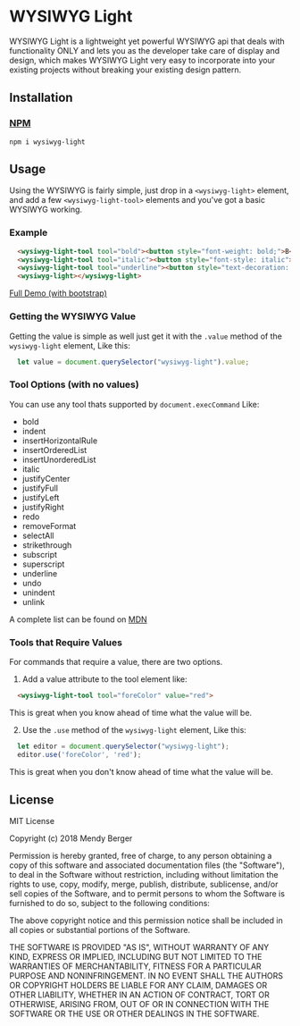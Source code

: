 # WYSIWYG Light
WYSIWYG Light is a lightweight yet powerful WYSIWYG api that deals with functionality ONLY and lets you as the developer take care of 
display and design, which makes WYSIWYG Light very easy to incorporate into your existing projects without breaking your existing 
design pattern.

## Installation
### [NPM](https://www.npmjs.com/package/wysiwyg-light)
```npm i wysiwyg-light```

## Usage
Using the WYSIWYG is fairly simple, just drop in a ```<wysiwyg-light>``` element, and add a few ```<wysiwyg-light-tool>``` elements and 
you've got a basic WYSIWYG working. 
### Example
```html
  <wysiwyg-light-tool tool="bold"><button style="font-weight: bold;">B</button></wysiwyg-light-tool>
  <wysiwyg-light-tool tool="italic"><button style="font-style: italic">I</button></wysiwyg-light-tool>
  <wysiwyg-light-tool tool="underline"><button style="text-decoration: underline">U</button></wysiwyg-light-tool>
  <wysiwyg-light></wysiwyg-light>
```
[Full Demo (with bootstrap)](https://stackblitz.com/edit/wysiwyg-light-demo-bootsrap?embed=1&file=index.html&view=preview)

### Getting the WYSIWYG Value
Getting the value is simple as well just get it with the ```.value``` method of the ```wysiwyg-light``` element, Like this:
```js
  let value = document.querySelector("wysiwyg-light").value;
```

### Tool Options (with no values)
You can use any tool thats supported by ```document.execCommand``` Like:
* bold
* indent
* insertHorizontalRule
* insertOrderedList
* insertUnorderedList
* italic
* justifyCenter
* justifyFull
* justifyLeft
* justifyRight
* redo
* removeFormat
* selectAll
* strikethrough
* subscript
* superscript
* underline
* undo
* unindent
* unlink

A complete list can be found on [MDN](https://developer.mozilla.org/en-US/docs/Web/API/Document/execCommand)


### Tools that Require Values
For commands that require a value, there are two options.
1. Add a value attribute to the tool element like:
```html
  <wysiwyg-light-tool tool="foreColor" value="red">
```
This is great when you know ahead of time what the value will be.

2. Use the ```.use``` method of the ```wysiwyg-light``` element, Like this:
```js
  let editor = document.querySelector("wysiwyg-light");
  editor.use('foreColor', 'red');
```
This is great when you don't know ahead of time what the value will be.


## License
MIT License

Copyright (c) 2018 Mendy Berger

Permission is hereby granted, free of charge, to any person obtaining a copy
of this software and associated documentation files (the "Software"), to deal
in the Software without restriction, including without limitation the rights
to use, copy, modify, merge, publish, distribute, sublicense, and/or sell
copies of the Software, and to permit persons to whom the Software is
furnished to do so, subject to the following conditions:

The above copyright notice and this permission notice shall be included in all
copies or substantial portions of the Software.

THE SOFTWARE IS PROVIDED "AS IS", WITHOUT WARRANTY OF ANY KIND, EXPRESS OR
IMPLIED, INCLUDING BUT NOT LIMITED TO THE WARRANTIES OF MERCHANTABILITY,
FITNESS FOR A PARTICULAR PURPOSE AND NONINFRINGEMENT. IN NO EVENT SHALL THE
AUTHORS OR COPYRIGHT HOLDERS BE LIABLE FOR ANY CLAIM, DAMAGES OR OTHER
LIABILITY, WHETHER IN AN ACTION OF CONTRACT, TORT OR OTHERWISE, ARISING FROM,
OUT OF OR IN CONNECTION WITH THE SOFTWARE OR THE USE OR OTHER DEALINGS IN THE
SOFTWARE.
